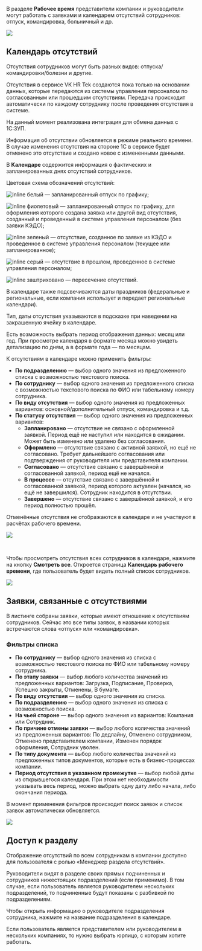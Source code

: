 В разделе **Рабочее время** представители компании и руководители могут работать с заявками и  календарем отсутствий сотрудников: отпуск, командировка, больничный и др.

![](./assets/kk1.png)

## Календарь отсутствий
Отсутствия сотрудников могут быть разных видов: отпуска/командировки/болезни и другие. 

Отсутствия в сервисе VK HR Tek создаются пока только на основании данных, которые передаются из системы управления персоналом по согласованным или прошедшим отсутствиям. Передача происходит автоматически по каждому сотруднику после проведения отсутствия в системе.

На данный момент реализована интеграция для обмена данных с 1С:ЗУП.

Информация об отсутствии обновляется в режиме реального времени. В случае изменения отсутствия на стороне 1С в сервисе будет отменено это отсутствие и создано новое с измененными данными. 

В **Календаре** содержится информация о фактических и запланированных днях отсутствий сотрудников.

Цветовая схема обозначений отсутствий:

![](./assets/transp.png "inline") белый — запланированный отпуск по графику;

![](./assets/violet.png "inline") фиолетовый — запланированный отпуск по графику, для оформления которого создана заявка или другой вид отсутствия, созданный и проведенный в системе управления персоналом (без заявки КЭДО);

![](./assets/green.png "inline") зеленый — отсутствие, созданное по заявке из КЭДО и проведенное в системе управления персоналом (текущее или запланированное);

![](./assets/grey.png "inline") серый — отсутствие в прошлом, проведенное  в системе управления персоналом;

![](./assets/streak.png "inline") заштриховано — пересечение отсутствий. 

В календаре также подсвечиваются даты праздников (федеральные и региональные, если компания использует и передает региональные календари).

Тип, даты отсутствия указываются в подсказке при наведении на закрашенную ячейку в календаре.

Есть возможность выбрать период отображения данных: месяц или год. При просмотре календаря в формате месяца можно увидеть детализацию по дням, а в формате года — по месяцам. 

К отсутствиям в календаре можно применить фильтры:

- **По подразделению** — выбор одного значения из предложенного списка с возможностью текстового поиска.
- **По сотруднику** — выбор одного значения из предложенного списка с возможностью текстового поиска по ФИО или табельному номеру сотрудника. 
- **По виду отсутствия** — выбор одного значения из предложенных вариантов: основной/дополнительный отпуск, командировка и т.д.
- **По статусу отсутствия** — выбор одного значения из предложенных вариантов:
    - **Запланировано** — отсутствие не связано с оформленной заявкой. Период ещё не наступил или находится в ожидании. Может быть изменено или удалено без согласования.
    - **Оформлено** — отсутствие связано с активной заявкой, но ещё не согласовано. Требует дальнейшего согласования или подтверждения от руководителя или представителя компании.
    - **Согласовано** — отсутствие связано с завершённой и согласованной заявкой, период ещё не начался.
    - **В процессе** — отсутствие связано с завершённой и согласованной заявкой, период которого актуален (начался, но ещё не завершился). Сотрудник находится в отсутствии.
    - **Завершено** — отсутствие связано с завершённой заявкой, и его период полностью прошёл. 

<warn>

Отменённые отсутствия не отображаются в календаре и не участвуют в расчётах рабочего времени.

</warn>

![](./assets/kk5.png)

<br>

Чтобы просмотреть отсутствия всех сотрудников в календаре, нажмите на кнопку **Смотреть все**. Откроется страница **Календарь рабочего времени**, где пользователь будет видеть полный список сотрудников. 

![](./assets/kk2.png)

## Заявки, связанные с отсутствиями
В листинге собраны заявки, которые имеют отношение к отсутствиям сотрудников. Сейчас это все типы заявок, в названии которых встречаются слова «отпуск» или «командировка».

### Фильтры списка
- **По сотруднику** — выбор одного значения из списка с возможностью текстового поиска по ФИО или табельному номеру сотрудника. 
- **По этапу заявки** — выбор любого количества значений из предложенных вариантов: Загрузка, Подписание, Проверка, Успешно закрыты, Отменены, В бумаге.
- **По виду отсутствия** — выбор одного значения из списка.
- **По подразделению** — выбор одного значения из списка с возможностью поиска.
- **На чьей стороне** — выбор одного значения из вариантов: Компания или Сотрудник.
- **По причине отмены заявки** — выбор любого количества значений из предложенных вариантов: По дедлайну, Отменено сотрудником, Отменено представителем компании, Изменен порядок оформления, Сотрудник уволен. 
- **По типу документа** — выбор любого количества значений из предложенных типов документов, которые есть в бизнес-процессах компании.
- **Период отсутствия в указанном промежутке** — выбор любой даты из открывшегося календаря. При этом нет необходимости указывать весь период, можно выбрать одну дату либо начала, либо окончания периода. 

В момент применения фильтров происходит поиск заявок и список заявок автоматически обновляется.

![](./assets/kk3.png)

## Доступ к разделу
Отображение отсутствий по всем сотрудникам в компании доступно для пользователя с ролью «Менеджер раздела отсутствий».

Руководители видят в разделе своих прямых подчиненных и сотрудников нижестоящих подразделений (если применимо). В том случае, если пользователь является руководителем нескольких подразделений, то подчиненные будут показаны с разбивкой по подразделениям. 

Чтобы открыть информацию о руководителе подразделения сотрудника, нажмите на название подразделения в календаре.

Если пользователь является представителем или руководителем в нескольких компаниях, то нужно выбрать юрлицо, с которым хотите работать.